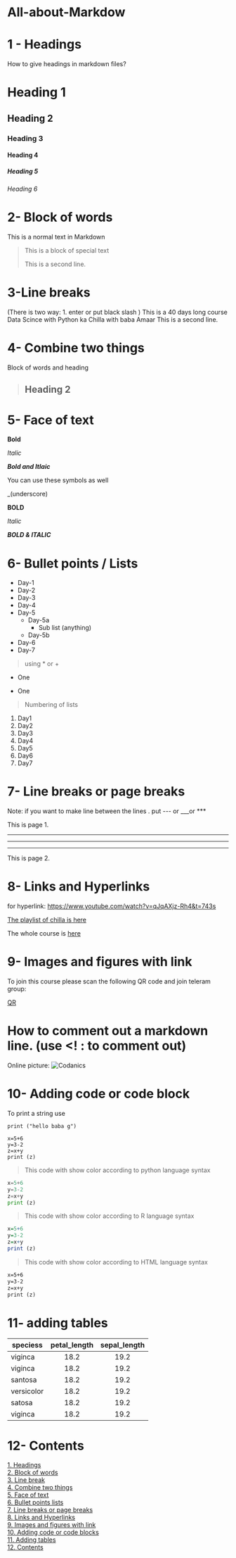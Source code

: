 # All-about-Markdow

# 1 - Headings 
How to give headings in markdown files?
# Heading  1
## Heading 2
### Heading 3
#### Heading 4
##### Heading 5
###### Heading 6

# 2- Block of words
This is a normal text in Markdown

>This is a block of special text
>
> This is a second line.

# 3-Line breaks
(There is two way: 1. enter or put black slash \)
This is a 40 days long course Data Scince with Python ka Chilla with baba Amaar
This is a second line.

# 4- Combine two things

Block of words and heading
> ## Heading 2

# 5- Face of text

**Bold**

*Italic*

***Bold and Itlaic***

You can use these symbols as well

_(underscore)

__BOLD__

_Italic_

___BOLD & ITALIC___

# 6- Bullet points / Lists
- Day-1
- Day-2
- Day-3
- Day-4
- Day-5 
  - Day-5a
    - Sub list (anything)
  - Day-5b
- Day-6
- Day-7

> using * or +

* One
+ One

> Numbering of lists
1. Day1
2. Day2
3. Day3
4. Day4
5. Day5
6. Day6
7. Day7

# 7- Line breaks or page breaks
Note: if you want to make line between the lines . put --- or ___or *** 

This is page 1.

---

___

***
This is page 2.

# 8- Links and Hyperlinks

for hyperlink: 
<https://www.youtube.com/watch?v=qJqAXjz-Rh4&t=743s>

[The playlist of chilla is here](https://www.youtube.com/watch?v=qJqAXjz-Rh4&t=743s)

[Codanics]:https://www.youtube.com/watch?v=qJqAXjz-Rh4&t=1643s

The whole course is [here][Codanics]

# 9- Images and figures with link

To join this course please scan the following QR code and join teleram group:

[QR](qr.png)

# How to comment out a markdown line. (use <! : to comment out)

Online picture: 
![Codanics](https://www.google.com/search?q=codanics&rlz=1C1CHBF_enPK1043PK1043&sxsrf=AJOqlzVHvNwHL8ZBkAyjSjj-t1K-VOilsg:1676170008685&source=lnms&tbm=isch&sa=X&ved=2ahUKEwj2r83v-479AhXSg_0HHbqvBNYQ_AUoAXoECAEQAw#imgrc=jSNIAJI341a1QM)

# 10- Adding code or code block

To print a string use

```
print ("hello baba g")

```

```
x=5+6
y=3-2
z=x+y
print (z)
```
> This code with show color according to python language syntax
```python
x=5+6
y=3-2
z=x+y
print (z)
```
> This code with show color according to R language syntax
```r
x=5+6
y=3-2
z=x+y
print (z)
```
> This code with show color according to HTML language syntax
```html
x=5+6
y=3-2
z=x+y
print (z)
```

# 11- adding tables
|speciess | petal_length | sepal_length |
|---------| :------------:|:------------: |
|viginca  | 18.2         | 19.2     |
|viginca  | 18.2         | 19.2     |
|santosa  | 18.2         | 19.2     |
|versicolor  | 18.2      | 19.2     |
|satosa   | 18.2         | 19.2     |
|viginca  | 18.2         | 19.2     | 

# 12- Contents
[1. Headings](#1---headings)\
[2. Block of words](#2--block-of-words)\
[3. Line break](#3-line-breaks)\
[4. Combine two things](#4--combine-two-things)\
[5. Face of text](#5--face-of-text)\
[6. Bullet points lists](#6--bullet-points--lists)\
[7. Line breaks or page breaks](#7--line-breaks-or-page-breaks)\
[8. Links and Hyperlinks](#8--links-and-hyperlinks)\
[9. Images and figures with link](#9--images-and-figures-with-link)\
[10. Adding code or code blocks](#10--adding-code-or-code-block)\
[11. Adding tables](#11--adding-tables)\
[12. Contents](#12--contents)




